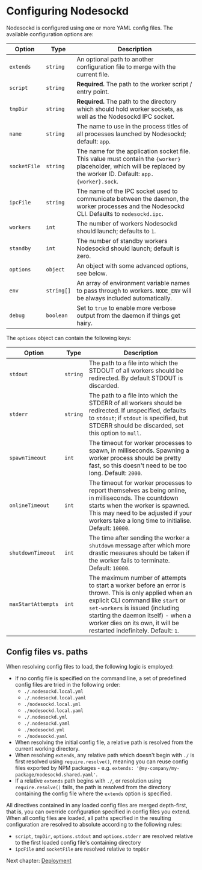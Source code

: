 # Configuring Nodesockd

Nodesockd is configured using one or more YAML config files. The available
configuration options are:

| Option       | Type       | Description                                                                                                                                                          |
|--------------|------------|----------------------------------------------------------------------------------------------------------------------------------------------------------------------|
| `extends`    | `string`   | An optional path to another configuration file to merge with the current file.                                                                                       |
| `script`     | `string`   | **Required.** The path to the worker script / entry point.                                                                                                           |
| `tmpDir`     | `string`   | **Required.** The path to the directory which should hold worker sockets, as well as the Nodesockd IPC socket.                                                       |
| `name`       | `string`   | The name to use in the process titles of all processes launched by Nodesockd; default: `app`.                                                                        |
| `socketFile` | `string`   | The name for the application socket file. This value must contain the `{worker}` placeholder, which will be replaced by the worker ID. Default: `app.{worker}.sock`. |
| `ipcFile`    | `string`   | The name of the IPC socket used to communicate between the daemon, the worker processes and the Nodesockd CLI. Defaults to `nodesockd.ipc`.                          |
| `workers`    | `int`      | The number of workers Nodesockd should launch; defaults to `1`.                                                                                                      |
| `standby`    | `int`      | The number of standby workers Nodesockd should launch; default is zero.                                                                                              |
| `options`    | `object`   | An object with some advanced options, see below.                                                                                                                     |
| `env`        | `string[]` | An array of environment variable names to pass through to workers. `NODE_ENV` will be always included automatically.                                                 |
| `debug`      | `boolean`  | Set to `true` to enable more verbose output from the daemon if things get hairy.                                                                                     |

The `options` object can contain the following keys:

| Option             | Type     | Description                                                                                                                                                                                                                                                                                    |
|--------------------|----------|------------------------------------------------------------------------------------------------------------------------------------------------------------------------------------------------------------------------------------------------------------------------------------------------|
| `stdout`           | `string` | The path to a file into which the STDOUT of all workers should be redirected. By default STDOUT is discarded.                                                                                                                                                                                  |
| `stderr`           | `string` | The path to a file into which the STDERR of all workers should be redirected. If unspecified, defaults to `stdout`; if `stdout` is specified, but STDERR should be discarded, set this option to `null`.                                                                                       |
| `spawnTimeout`     | `int`    | The timeout for worker processes to spawn, in milliseconds. Spawning a worker process should be pretty fast, so this doesn't need to be too long. Default: `2000`.                                                                                                                             |
| `onlineTimeout`    | `int`    | The timeout for worker processes to report themselves as being online, in milliseconds. The countdown starts when the worker is spawned. This may need to be adjusted if your workers take a long time to initialise. Default: `10000`.                                                        |
| `shutdownTimeout`  | `int`    | The time after sending the worker a `shutdown` message after which more drastic measures should be taken if the worker fails to terminate. Default: `10000`.                                                                                                                                   |
| `maxStartAttempts` | `int`    | The maximum number of attempts to start a worker before an error is thrown. This is only applied when an explicit CLI command like `start` or `set-workers` is issued (including starting the daemon itself) - when a worker dies on its own, it will be restarted indefinitely. Default: `1`. |


## Config files vs. paths

When resolving config files to load, the following logic is employed:
 - If no config file is specified on the command line,
   a set of predefined config files are tried in the following order:
   - `./.nodesockd.local.yml`
   - `./.nodesockd.local.yaml`
   - `./nodesockd.local.yml`
   - `./nodesockd.local.yaml`
   - `./.nodesockd.yml`
   - `./.nodesockd.yaml`
   - `./nodesockd.yml`
   - `./nodesockd.yaml`
 - When resolving the initial config file, a relative path is resolved
   from the current working directory.
 - When resolving `extends`, any relative path which doesn't begin with `./` is
   first resolved using `require.resolve()`, meaning you can reuse config files
   exported by NPM packages - e.g. `extends: '@my-company/my-package/nodesockd.shared.yaml'`.
 - If a relative `extends` path begins with `./`, or resolution using
   `require.resolve()` fails, the path is resolved from the directory containing
   the config file where the `extends` option is specified.

All directives contained in any loaded config files are merged depth-first,
that is, you can override configuration specified in config files you extend.
When all config files are loaded, all paths specified in the resulting
configuration are resolved to absolute according to the following rules:
 - `script`, `tmpDir`, `options.stdout` and `options.stderr` are resolved
   relative to the first loaded config file's containing directory
 - `ipcFile` and `socketFile` are resolved relative to `tmpDir`


Next chapter: [Deployment][1]


[1]: user/04-deployment.md
